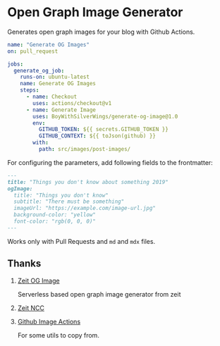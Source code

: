 # Open Graph Image Generator

Generates open graph images for your blog with Github Actions.

```yml
name: "Generate OG Images"
on: pull_request

jobs:
  generate_og_job:
    runs-on: ubuntu-latest
    name: Generate OG Images
    steps:
      - name: Checkout
        uses: actions/checkout@v1
      - name: Generate Image
        uses: BoyWithSilverWings/generate-og-image@1.0
        env:
          GITHUB_TOKEN: ${{ secrets.GITHUB_TOKEN }}
          GITHUB_CONTEXT: ${{ toJson(github) }}
        with:
          path: src/images/post-images/
```

For configuring the parameters, add following fields to the frontmatter:

```md
---
title: "Things you don't know about something 2019"
ogImage:
  title: "Things you don't know"
  subtitle: "There must be something"
  imageUrl: "https://example.com/image-url.jpg"
  background-color: "yellow"
  font-color: "rgb(0, 0, 0)"
---
```

Works only with Pull Requests and `md` and `mdx` files.

## Thanks

1. [Zeit OG Image](https://github.com/zeit/og-image)

   Serverless based open graph image generator from zeit

2. [Zeit NCC](Compiler)

3. [Github Image Actions](https://github.com/calibreapp/image-actions)

   For some utils to copy from.
